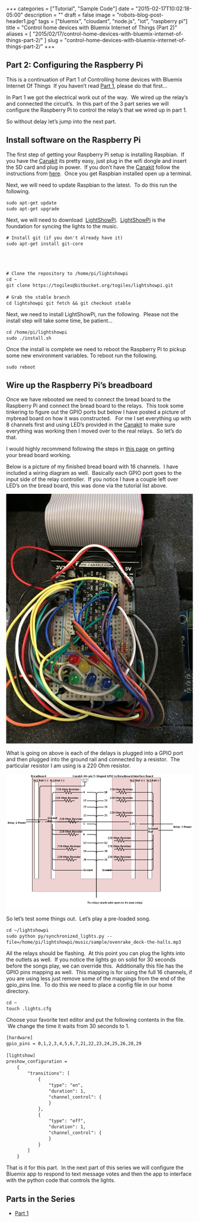 +++
categories = ["Tutorial", "Sample Code"]
date = "2015-02-17T10:02:18-05:00"
description = ""
draft = false
image = "robots-blog-post-header1.jpg"
tags = ["bluemix", "cloudant", "node.js", "iot", "raspberry pi"]
title = "Control home devices with Bluemix Internet of Things (Part 2)"
aliases = [
    "2015/02/17/control-home-devices-with-bluemix-internet-of-things-part-2/"
]
slug = "control-home-devices-with-bluemix-internet-of-things-part-2/"
+++

## Part 2: Configuring the Raspberry Pi


This is a continuation of Part 1 of Controlling home devices with Bluemix Internet Of Things  If you haven’t read [Part 1](/post/control-home-devices-with-bluemix-internet-of-things/), please do that first…

In Part 1 we got the electrical work out of the way.  We wired up the relay’s and connected the circuit’s.  In this part of the 3 part series we will configure the Raspberry Pi to control the relay’s that we wired up in part 1.

So without delay let’s jump into the next part.
<!-- more -->


## Install software on the Raspberry Pi


The first step of getting your Raspberry Pi setup is installing Raspbian.  If you have the [Canakit](http://amzn.to/2C63713) its pretty easy, just plug in the wifi dongle and insert the SD card and plug in power.  If you don’t have the [Canakit](http://amzn.to/2C63713)  follow the instructions from [here](http://www.raspberrypi.org/help/noobs-setup).  Once you get Raspbian installed open up a terminal.

Next, we will need to update Raspbian to the latest.  To do this run the following.

```
sudo apt-get update
sudo apt-get upgrade
```

Next, we will need to download  [LightShowPi](http://lightshowpi.org).  [LightShowPi](http://lightshowpi.org) is the foundation for syncing the lights to the music.

```
# Install git (if you don't already have it)
sudo apt-get install git-core




# Clone the repository to /home/pi/lightshowpi
cd ~
git clone https://togiles@bitbucket.org/togiles/lightshowpi.git

# Grab the stable branch
cd lightshowpi git fetch && git checkout stable
```

Next, we need to install LightShowPi, run the following.  Please not the install step will take some time, be patient…

```
cd /home/pi/lightshowpi
sudo ./install.sh
```

Once the install is complete we need to reboot the Raspberry Pi to pickup some new environment variables. To reboot run the following.

```
sudo reboot
```

## Wire up the Raspberry Pi’s breadboard


Once we have rebooted we need to connect the bread board to the Raspberry Pi and connect the bread board to the relays.  This took some tinkering to figure out the GPIO ports but below I have posted a picture of mybread board on how it was constructed.   For me I set everything up with 8 channels first and using LED’s provided in the [Canakit](http://amzn.to/2C63713) to make sure everything was working then I moved over to the real relays.  So let’s do that.

I would highly recommend following the steps in [this page](https://docs.google.com/document/d/1x97JIu5xVInZMutTNeaHlnQuyoLHjf3h-ugIo64pGfI) on getting your bread board working.

Below is a picture of my finished bread board with 16 channels.  I have included a wiring diagram as well.  Basically each GPIO port goes to the input side of the relay controller.  If you notice I have a couple left over LED’s on the bread board, this was done via the tutorial list above.

[![2015 02 16 11.31.19 768x1024 Control home devices with Bluemix Internet of Things (Part 2)](2015-02-16-11.31.19.jpg)](2015-02-16-11.31.19.jpg)

What is going on above is each of the delays is plugged into a GPIO port and then plugged into the ground rail and connected by a resistor.  The particular resistor I am using is a 220 Ohm resistor.

[![raspberry pi lights wiring diagram Control home devices with Bluemix Internet of Things (Part 2)](raspberry-pi-lights-wiring-diagram.png)](raspberry-pi-lights-wiring-diagram.png)

So let’s test some things out.  Let’s play a pre-loaded song.

```
cd ~/lightshowpi
sudo python py/synchronized_lights.py --file=/home/pi/lightshowpi/music/sample/ovenrake_deck-the-halls.mp3
```



All the relays should be flashing.  At this point you can plug the lights into the outlets as well.  If you notice the lights go on solid for 30 seconds before the songs play, we can override this.  Additionally this file has the GPIO pins mapping as well.  This mapping is for using the full 16 channels, if you are using less just remove some of the mappings from the end of the gpio_pins line.  To do this we need to place a config file in our home directory.

```
cd ~
touch .lights.cfg
```

Choose your favorite text editor and put the following contents in the file.  We change the time it waits from 30 seconds to 1.

```
[hardware]
gpio_pins = 0,1,2,3,4,5,6,7,21,22,23,24,25,26,28,29

[lightshow]
preshow_configuration =
    {
        "transitions": [
            {
                "type": "on",
                "duration": 1,
                "channel_control": {
                }
            },
            {
                "type": "off",
                "duration": 1,
                "channel_control": {
                }
            }
        ]
    }
```

That is it for this part.  In the next part of this series we will configure the Bluemix app to respond to text message votes and then the app to interface with the python code that controls the lights.


## Parts in the Series

  * [Part 1](/post/control-home-devices-with-bluemix-internet-of-things/)
